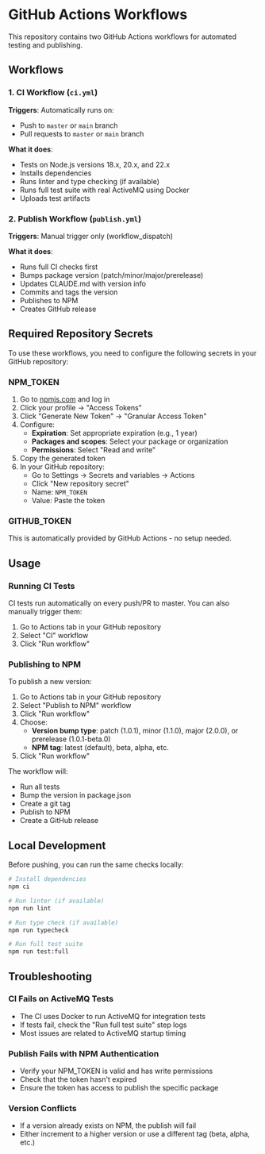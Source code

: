 # GitHub Actions Workflows

This repository contains two GitHub Actions workflows for automated testing and publishing.

## Workflows

### 1. CI Workflow (`ci.yml`)

**Triggers**: Automatically runs on:
- Push to `master` or `main` branch
- Pull requests to `master` or `main` branch

**What it does**:
- Tests on Node.js versions 18.x, 20.x, and 22.x
- Installs dependencies
- Runs linter and type checking (if available)
- Runs full test suite with real ActiveMQ using Docker
- Uploads test artifacts

### 2. Publish Workflow (`publish.yml`)

**Triggers**: Manual trigger only (workflow_dispatch)

**What it does**:
- Runs full CI checks first
- Bumps package version (patch/minor/major/prerelease)
- Updates CLAUDE.md with version info
- Commits and tags the version
- Publishes to NPM
- Creates GitHub release

## Required Repository Secrets

To use these workflows, you need to configure the following secrets in your GitHub repository:

### NPM_TOKEN
1. Go to [npmjs.com](https://www.npmjs.com) and log in
2. Click your profile → "Access Tokens"
3. Click "Generate New Token" → "Granular Access Token"
4. Configure:
   - **Expiration**: Set appropriate expiration (e.g., 1 year)
   - **Packages and scopes**: Select your package or organization
   - **Permissions**: Select "Read and write"
5. Copy the generated token
6. In your GitHub repository:
   - Go to Settings → Secrets and variables → Actions
   - Click "New repository secret"
   - Name: `NPM_TOKEN`
   - Value: Paste the token

### GITHUB_TOKEN
This is automatically provided by GitHub Actions - no setup needed.

## Usage

### Running CI Tests
CI tests run automatically on every push/PR to master. You can also manually trigger them:

1. Go to Actions tab in your GitHub repository
2. Select "CI" workflow
3. Click "Run workflow"

### Publishing to NPM
To publish a new version:

1. Go to Actions tab in your GitHub repository
2. Select "Publish to NPM" workflow
3. Click "Run workflow"
4. Choose:
   - **Version bump type**: patch (1.0.1), minor (1.1.0), major (2.0.0), or prerelease (1.0.1-beta.0)
   - **NPM tag**: latest (default), beta, alpha, etc.
5. Click "Run workflow"

The workflow will:
- Run all tests
- Bump the version in package.json
- Create a git tag
- Publish to NPM
- Create a GitHub release

## Local Development

Before pushing, you can run the same checks locally:

```bash
# Install dependencies
npm ci

# Run linter (if available)
npm run lint

# Run type check (if available)
npm run typecheck

# Run full test suite
npm run test:full
```

## Troubleshooting

### CI Fails on ActiveMQ Tests
- The CI uses Docker to run ActiveMQ for integration tests
- If tests fail, check the "Run full test suite" step logs
- Most issues are related to ActiveMQ startup timing

### Publish Fails with NPM Authentication
- Verify your NPM_TOKEN is valid and has write permissions
- Check that the token hasn't expired
- Ensure the token has access to publish the specific package

### Version Conflicts
- If a version already exists on NPM, the publish will fail
- Either increment to a higher version or use a different tag (beta, alpha, etc.)
